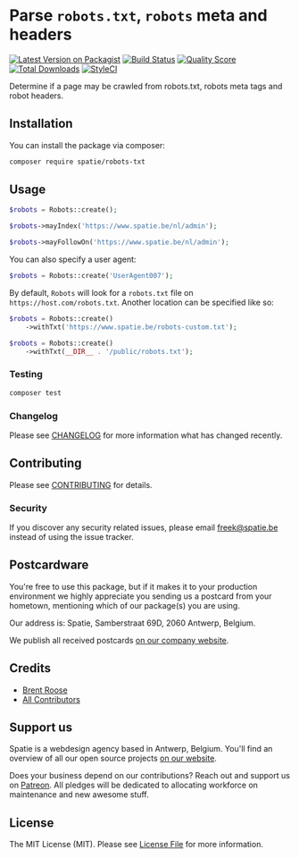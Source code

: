 # Parse `robots.txt`, `robots` meta and headers

[![Latest Version on Packagist](https://img.shields.io/packagist/v/spatie/robots-txt.svg?style=flat-square)](https://packagist.org/packages/spatie/robots-txt)
[![Build Status](https://img.shields.io/travis/spatie/robots-txt/master.svg?style=flat-square)](https://travis-ci.org/spatie/robots-txt)
[![Quality Score](https://img.shields.io/scrutinizer/g/spatie/robots-txt.svg?style=flat-square)](https://scrutinizer-ci.com/g/spatie/robots-txt)
[![Total Downloads](https://img.shields.io/packagist/dt/spatie/robots-txt.svg?style=flat-square)](https://packagist.org/packages/spatie/robots-txt)
[![StyleCI](https://styleci.io/repos/122979707/shield?branch=master)](https://styleci.io/repos/122979707)

Determine if a page may be crawled from robots.txt, robots meta tags and robot headers.

## Installation

You can install the package via composer:

```bash
composer require spatie/robots-txt
```

## Usage

``` php
$robots = Robots::create();

$robots->mayIndex('https://www.spatie.be/nl/admin');

$robots->mayFollowOn('https://www.spatie.be/nl/admin');
```

You can also specify a user agent:

``` php
$robots = Robots::create('UserAgent007');
```

By default, `Robots` will look for a `robots.txt` file on `https://host.com/robots.txt`. 
Another location can be specified like so:

``` php
$robots = Robots::create()
    ->withTxt('https://www.spatie.be/robots-custom.txt');

$robots = Robots::create()
    ->withTxt(__DIR__ . '/public/robots.txt');
```

### Testing

``` bash
composer test
```

### Changelog

Please see [CHANGELOG](CHANGELOG.md) for more information what has changed recently.

## Contributing

Please see [CONTRIBUTING](CONTRIBUTING.md) for details.

### Security

If you discover any security related issues, please email freek@spatie.be instead of using the issue tracker.

## Postcardware

You're free to use this package, but if it makes it to your production environment we highly appreciate you sending us a postcard from your hometown, mentioning which of our package(s) you are using.

Our address is: Spatie, Samberstraat 69D, 2060 Antwerp, Belgium.

We publish all received postcards [on our company website](https://spatie.be/en/opensource/postcards).

## Credits

- [Brent Roose](https://github.com/brendt)
- [All Contributors](../../contributors)

## Support us

Spatie is a webdesign agency based in Antwerp, Belgium. You'll find an overview of all our open source projects [on our website](https://spatie.be/opensource).

Does your business depend on our contributions? Reach out and support us on [Patreon](https://www.patreon.com/spatie). 
All pledges will be dedicated to allocating workforce on maintenance and new awesome stuff.

## License

The MIT License (MIT). Please see [License File](LICENSE.md) for more information.
